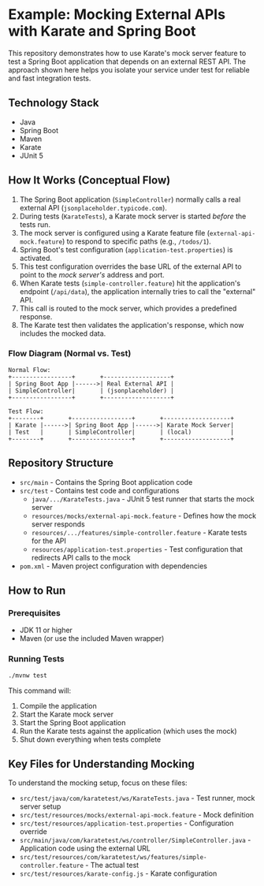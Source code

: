 # Example: Mocking External APIs with Karate and Spring Boot

This repository demonstrates how to use Karate's mock server feature to test a Spring Boot application that depends on an external REST API. The approach shown here helps you isolate your service under test for reliable and fast integration tests.

## Technology Stack

- Java
- Spring Boot
- Maven
- Karate
- JUnit 5

## How It Works (Conceptual Flow)

1. The Spring Boot application (`SimpleController`) normally calls a real external API (`jsonplaceholder.typicode.com`).
2. During tests (`KarateTests`), a Karate mock server is started *before* the tests run.
3. The mock server is configured using a Karate feature file (`external-api-mock.feature`) to respond to specific paths (e.g., `/todos/1`).
4. Spring Boot's test configuration (`application-test.properties`) is activated.
5. This test configuration overrides the base URL of the external API to point to the *mock server's* address and port.
6. When Karate tests (`simple-controller.feature`) hit the application's endpoint (`/api/data`), the application internally tries to call the "external" API.
7. This call is routed to the mock server, which provides a predefined response.
8. The Karate test then validates the application's response, which now includes the mocked data.

### Flow Diagram (Normal vs. Test)

```ascii
Normal Flow:
+-----------------+       +-------------------+
| Spring Boot App |------>| Real External API |
| SimpleController|       | (jsonplaceholder) |
+-----------------+       +-------------------+

Test Flow:
+--------+       +-----------------+       +-------------------+
| Karate |------>| Spring Boot App |------>| Karate Mock Server|
| Test   |       | SimpleController|       | (local)           |
+--------+       +-----------------+       +-------------------+
```

## Repository Structure

- `src/main` - Contains the Spring Boot application code
- `src/test` - Contains test code and configurations
  - `java/.../KarateTests.java` - JUnit 5 test runner that starts the mock server
  - `resources/mocks/external-api-mock.feature` - Defines how the mock server responds
  - `resources/.../features/simple-controller.feature` - Karate tests for the API
  - `resources/application-test.properties` - Test configuration that redirects API calls to the mock
- `pom.xml` - Maven project configuration with dependencies

## How to Run

### Prerequisites

- JDK 11 or higher
- Maven (or use the included Maven wrapper)

### Running Tests

```bash
./mvnw test
```

This command will:

1. Compile the application
2. Start the Karate mock server
3. Start the Spring Boot application
4. Run the Karate tests against the application (which uses the mock)
5. Shut down everything when tests complete

## Key Files for Understanding Mocking

To understand the mocking setup, focus on these files:

- `src/test/java/com/karatetest/ws/KarateTests.java` - Test runner, mock server setup
- `src/test/resources/mocks/external-api-mock.feature` - Mock definition
- `src/test/resources/application-test.properties` - Configuration override
- `src/main/java/com/karatetest/ws/controller/SimpleController.java` - Application code using the external URL
- `src/test/resources/com/karatetest/ws/features/simple-controller.feature` - The actual test
- `src/test/resources/karate-config.js` - Karate configuration
